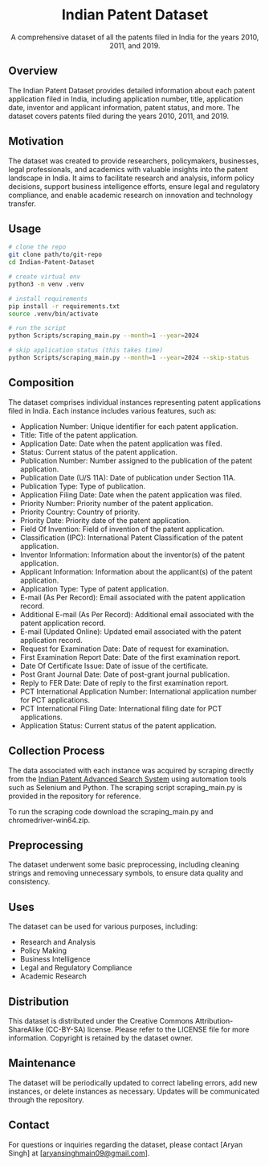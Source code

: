 <h1 align="center">Indian Patent Dataset</h1>

<p align="center">A comprehensive dataset of all the patents filed in India for the years 2010, 2011, and 2019.</p>

## Overview

The Indian Patent Dataset provides detailed information about each patent application filed in India, including application number, title, application date, inventor and applicant information, patent status, and more. The dataset covers patents filed during the years 2010, 2011, and 2019.

## Motivation

The dataset was created to provide researchers, policymakers, businesses, legal professionals, and academics with valuable insights into the patent landscape in India. It aims to facilitate research and analysis, inform policy decisions, support business intelligence efforts, ensure legal and regulatory compliance, and enable academic research on innovation and technology transfer.

## Usage

```bash
# clone the repo
git clone path/to/git-repo
cd Indian-Patent-Dataset

# create virtual env
python3 -m venv .venv

# install requirements
pip install -r requirements.txt
source .venv/bin/activate

# run the script
python Scripts/scraping_main.py --month=1 --year=2024

# skip application status (this takes time)
python Scripts/scraping_main.py --month=1 --year=2024 --skip-status
```

## Composition

The dataset comprises individual instances representing patent applications filed in India. Each instance includes various features, such as:

- Application Number: Unique identifier for each patent application.
- Title: Title of the patent application.
- Application Date: Date when the patent application was filed.
- Status: Current status of the patent application.
- Publication Number: Number assigned to the publication of the patent application.
- Publication Date (U/S 11A): Date of publication under Section 11A.
- Publication Type: Type of publication.
- Application Filing Date: Date when the patent application was filed.
- Priority Number: Priority number of the patent application.
- Priority Country: Country of priority.
- Priority Date: Priority date of the patent application.
- Field Of Invention: Field of invention of the patent application.
- Classification (IPC): International Patent Classification of the patent application.
- Inventor Information: Information about the inventor(s) of the patent application.
- Applicant Information: Information about the applicant(s) of the patent application.
- Application Type: Type of patent application.
- E-mail (As Per Record): Email associated with the patent application record.
- Additional E-mail (As Per Record): Additional email associated with the patent application record.
- E-mail (Updated Online): Updated email associated with the patent application record.
- Request for Examination Date: Date of request for examination.
- First Examination Report Date: Date of the first examination report.
- Date Of Certificate Issue: Date of issue of the certificate.
- Post Grant Journal Date: Date of post-grant journal publication.
- Reply to FER Date: Date of reply to the first examination report.
- PCT International Application Number: International application number for PCT applications.
- PCT International Filing Date: International filing date for PCT applications.
- Application Status: Current status of the patent application.

## Collection Process

The data associated with each instance was acquired by scraping directly from the [Indian Patent Advanced Search System](https://iprsearch.ipindia.gov.in/publicsearch) using automation tools such as Selenium and Python. The scraping script scraping_main.py is provided in the repository for reference.

To run the scraping code download the scraping_main.py and chromedriver-win64.zip.

## Preprocessing

The dataset underwent some basic preprocessing, including cleaning strings and removing unnecessary symbols, to ensure data quality and consistency.

## Uses

The dataset can be used for various purposes, including:

- Research and Analysis
- Policy Making
- Business Intelligence
- Legal and Regulatory Compliance
- Academic Research

## Distribution

This dataset is distributed under the Creative Commons Attribution-ShareAlike (CC-BY-SA) license. Please refer to the LICENSE file for more information. Copyright is retained by the dataset owner.

## Maintenance

The dataset will be periodically updated to correct labeling errors, add new instances, or delete instances as necessary. Updates will be communicated through the repository.

## Contact

For questions or inquiries regarding the dataset, please contact [Aryan Singh] at [aryansinghmain09@gmail.com].
